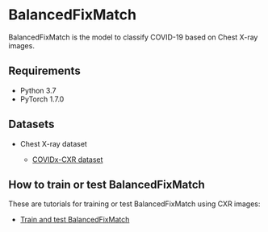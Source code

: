 BalancedFixMatch
========

BalancedFixMatch is the model to classify COVID-19 based on Chest X-ray images.

## Requirements

* Python 3.7
* PyTorch 1.7.0

## Datasets

* Chest X-ray dataset

  * [COVIDx-CXR dataset](https://github.com/lindawangg/COVID-Net/blob/master/docs/COVIDx.md)


## How to train or test BalancedFixMatch

These are tutorials for training or test BalancedFixMatch using CXR images:

* [Train and test BalancedFixMatch](train.ipynb)

